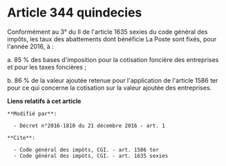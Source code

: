 # Article 344 quindecies

Conformément au 3° du II de l'article 1635 sexies du code général des impôts, les taux des abattements dont bénéficie La
Poste sont fixés, pour l'année 2016, à : 

a. 85 % des bases d'imposition pour la cotisation foncière des entreprises et pour les taxes foncières ; 

b. 86 % de la valeur ajoutée retenue pour l'application de l'article 1586 ter pour ce qui concerne la cotisation sur la
valeur ajoutée des entreprises.

**Liens relatifs à cet article**

	**Modifié par**:

	  - Décret n°2016-1810 du 21 décembre 2016 - art. 1

	**Cite**:

	  - Code général des impôts, CGI. - art. 1586 ter
	  - Code général des impôts, CGI. - art. 1635 sexies
